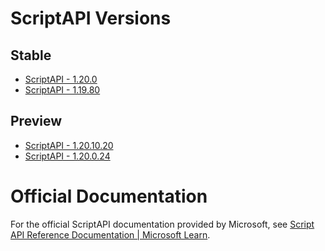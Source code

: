 # ScriptAPI Versions

## Stable
- [ScriptAPI - 1.20.0](https://darkgameryt.github.io/ScriptAPI-Docs/versions/1.20.0/index.html)
- [ScriptAPI - 1.19.80](https://darkgameryt.github.io/ScriptAPI-Docs/versions/1.19.80/index.html)

## Preview
- [ScriptAPI - 1.20.10.20](https://darkgameryt.github.io/ScriptAPI-Docs/versions/1.20.10.20/index.html)
- [ScriptAPI - 1.20.0.24](https://darkgameryt.github.io/ScriptAPI-Docs/versions/1.20.0.24/index.html)

# Official Documentation

For the official ScriptAPI documentation provided by Microsoft, see [Script API Reference Documentation | Microsoft Learn](https://learn.microsoft.com/minecraft/creator/scriptapi/).